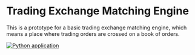 # Trading Exchange Matching Engine

This is a prototype for a basic trading exchange matching engine, which means a place where trading orders are crossed on a book of orders. 

[![Python application](https://github.com/rcolomina/trading_exchange_matching_engine/actions/workflows/python-app.yml/badge.svg)](https://github.com/rcolomina/trading_exchange_matching_engine/actions/workflows/python-app.yml)
